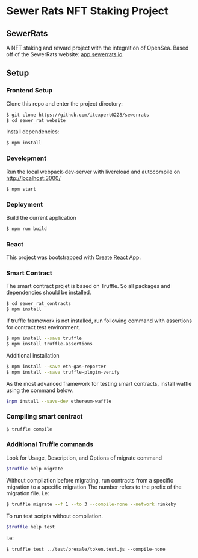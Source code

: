 # Sewer Rats NFT Staking Project
## SewerRats

A NFT staking and reward project with the integration of OpenSea. Based off of the SewerRats website: [app.sewerrats.io](https://app.sewerrats.io/).

## Setup
### Frontend Setup
Clone this repo and enter the project directory:

```sh
$ git clone https://github.com/itexpert0228/sewerrats
$ cd sewer_rat_website
```
Install dependencies:
```sh
$ npm install
```

### Development
Run the local webpack-dev-server with livereload and autocompile on [http://localhost:3000/](http://localhost:3000/)
```sh
$ npm start
```
### Deployment
Build the current application
```sh
$ npm run build
```

### React
This project was bootstrapped with [Create React App](https://github.com/facebook/create-react-app).

### Smart Contract
The smart contract projet is based on Truffle. So all packages and dependencies should be installed.
```sh
$ cd sewer_rat_contracts
$ npm install
```
If truffle framework is not installed, run following command with assertions for contract test environment.
```sh
$ npm install --save truffle
$ npm install truffle-assertions
```
Additional installation
```sh
$ npm install --save eth-gas-reporter
$ npm install --save truffle-plugin-verify
```
As the most advanced framework for testing smart contracts, install waffle using the command below.
```sh
$npm install --save-dev ethereum-waffle
```
### Compiling smart contract
```sh
$ truffle compile
```
### Additional Truffle commands

Look for Usage, Description, and Options of migrate command
```sh
$truffle help migrate 
```

Without compilation before migrating, run contracts from a specific migration to a specific migration 
The number refers to the prefix of the migration file.
i.e:
```sh
$ truffle migrate --f 1 --to 3 --compile-none --network rinkeby
```
To run test scripts without compilation.
```sh
$truffle help test
```
i.e:
```
$ truffle test ../test/presale/token.test.js --compile-none
```
